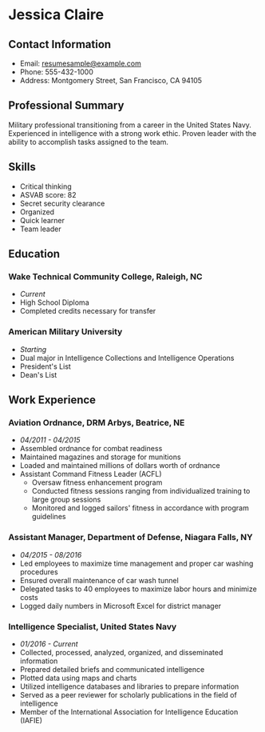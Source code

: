 # Jessica Claire

## Contact Information
- Email: resumesample@example.com
- Phone: 555-432-1000
- Address: Montgomery Street, San Francisco, CA 94105

## Professional Summary
Military professional transitioning from a career in the United States Navy. Experienced in intelligence with a strong work ethic. Proven leader with the ability to accomplish tasks assigned to the team.

## Skills
- Critical thinking
- ASVAB score: 82
- Secret security clearance
- Organized
- Quick learner
- Team leader

## Education
### Wake Technical Community College, Raleigh, NC
- *Current*
- High School Diploma
- Completed credits necessary for transfer

### American Military University
- *Starting*
- Dual major in Intelligence Collections and Intelligence Operations
- President's List
- Dean's List

## Work Experience
### Aviation Ordnance, DRM Arbys, Beatrice, NE
- *04/2011 - 04/2015*
- Assembled ordnance for combat readiness
- Maintained magazines and storage for munitions
- Loaded and maintained millions of dollars worth of ordnance
- Assistant Command Fitness Leader (ACFL)
  - Oversaw fitness enhancement program
  - Conducted fitness sessions ranging from individualized training to large group sessions
  - Monitored and logged sailors' fitness in accordance with program guidelines

### Assistant Manager, Department of Defense, Niagara Falls, NY
- *04/2015 - 08/2016*
- Led employees to maximize time management and proper car washing procedures
- Ensured overall maintenance of car wash tunnel
- Delegated tasks to 40 employees to maximize labor hours and minimize costs
- Logged daily numbers in Microsoft Excel for district manager

### Intelligence Specialist, United States Navy
- *01/2016 - Current*
- Collected, processed, analyzed, organized, and disseminated information
- Prepared detailed briefs and communicated intelligence
- Plotted data using maps and charts
- Utilized intelligence databases and libraries to prepare information
- Served as a peer reviewer for scholarly publications in the field of intelligence
- Member of the International Association for Intelligence Education (IAFIE)
